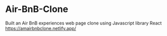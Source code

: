 # Air-BnB-Clone
Built an Air BnB experiences web page clone using Javascript library React
https://amairbnbclone.netlify.app/
